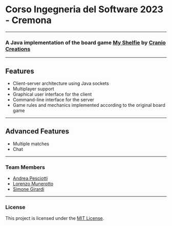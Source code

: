 # Corso Ingegneria del Software 2023 - Cremona
___
### A Java implementation of the board game [My Shelfie](https://www.craniocreations.it/prodotto/my-shelfie) by [Cranio Creations](https://www.craniocreations.it/)
___
## Features

- Client-server architecture using Java sockets
- Multiplayer support
- Graphical user interface for the client
- Command-line interface for the server
- Game rules and mechanics implemented according to the original board game
___
## Advanced Features

- Multiple matches
- Chat
___
### Team Members

* [Andrea Pesciotti](https://github.com/AndreaPes)
* [Lorenzo Munerotto](https://github.com/LorenzoMunerotto)
* [Simone Girardi](https://github.com/girardisimone)
___
### License

This project is licensed under the [MIT License](LICENSE).
